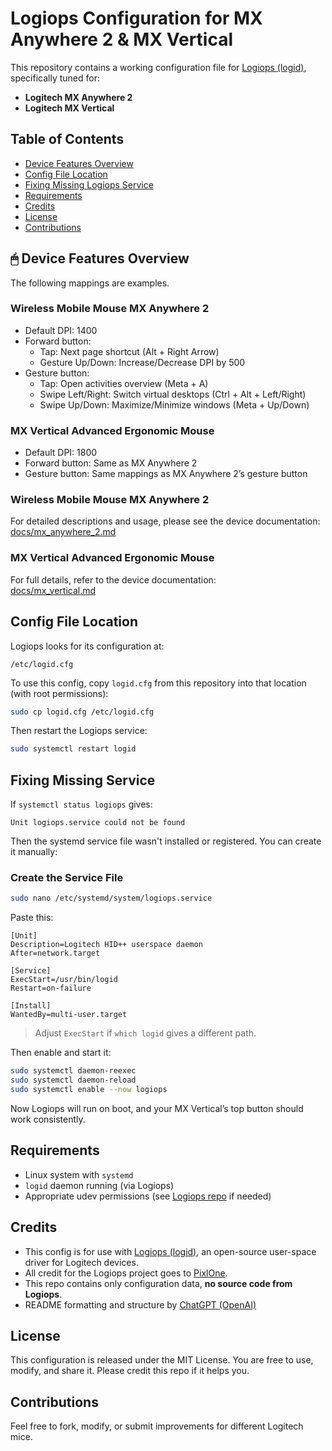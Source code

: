 # Logiops Configuration for MX Anywhere 2 & MX Vertical

This repository contains a working configuration file for [Logiops (logid)](https://github.com/PixlOne/logiops), specifically tuned for:

- **Logitech MX Anywhere 2**
- **Logitech MX Vertical**

## Table of Contents

- [Device Features Overview](#device-features-overview)
- [Config File Location](#config-file-location)
- [Fixing Missing Logiops Service](#fixing-missing-logiops-service)
- [Requirements](#requirements)
- [Credits](#credits)
- [License](#license)
- [Contributions](#contributions)

## 🖱 Device Features Overview
The following mappings are examples.

### Wireless Mobile Mouse MX Anywhere 2
- Default DPI: 1400
- Forward button:
  - Tap: Next page shortcut (Alt + Right Arrow)
  - Gesture Up/Down: Increase/Decrease DPI by 500
- Gesture button:
  - Tap: Open activities overview (Meta + A)
  - Swipe Left/Right: Switch virtual desktops (Ctrl + Alt + Left/Right)
  - Swipe Up/Down: Maximize/Minimize windows (Meta + Up/Down)

### MX Vertical Advanced Ergonomic Mouse
- Default DPI: 1800
- Forward button: Same as MX Anywhere 2
- Gesture button: Same mappings as MX Anywhere 2’s gesture button


### Wireless Mobile Mouse MX Anywhere 2  
For detailed descriptions and usage, please see the device documentation:  
[docs/mx_anywhere_2.md](docs/mx_anywhere_2.md)

### MX Vertical Advanced Ergonomic Mouse  
For full details, refer to the device documentation:  
[docs/mx_vertical.md](docs/mx_vertical.md)


## Config File Location

Logiops looks for its configuration at:

```
/etc/logid.cfg
```

To use this config, copy `logid.cfg` from this repository into that location (with root permissions):

```bash
sudo cp logid.cfg /etc/logid.cfg
```

Then restart the Logiops service:

```bash
sudo systemctl restart logid
```


## Fixing Missing Service

If `systemctl status logiops` gives:

```
Unit logiops.service could not be found
```

Then the systemd service file wasn't installed or registered. You can create it manually:

### Create the Service File

```bash
sudo nano /etc/systemd/system/logiops.service
```

Paste this:

```
[Unit]
Description=Logitech HID++ userspace daemon
After=network.target

[Service]
ExecStart=/usr/bin/logid
Restart=on-failure

[Install]
WantedBy=multi-user.target
```

> Adjust `ExecStart` if `which logid` gives a different path.

Then enable and start it:

```bash
sudo systemctl daemon-reexec
sudo systemctl daemon-reload
sudo systemctl enable --now logiops
```

Now Logiops will run on boot, and your MX Vertical’s top button should work consistently.

## Requirements

- Linux system with `systemd`
- `logid` daemon running (via Logiops)
- Appropriate udev permissions (see [Logiops repo](https://github.com/PixlOne/logiops#permissions) if needed)

## Credits

- This config is for use with [Logiops (logid)](https://github.com/PixlOne/logiops), an open-source user-space driver for Logitech devices.
- All credit for the Logiops project goes to [PixlOne](https://github.com/PixlOne).
- This repo contains only configuration data, **no source code from Logiops**.
- README formatting and structure by [ChatGPT (OpenAI)](https://openai.com/chatgpt)

## License

This configuration is released under the MIT License. You are free to use, modify, and share it. Please credit this repo if it helps you.

## Contributions

Feel free to fork, modify, or submit improvements for different Logitech mice.
